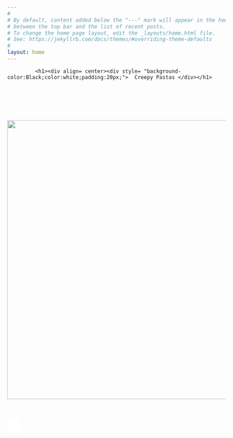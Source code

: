 ```yaml
---
#
# By default, content added below the "---" mark will appear in the home page
# between the top bar and the list of recent posts.
# To change the home page layout, edit the _layouts/home.html file.
# See: https://jekyllrb.com/docs/themes/#overriding-theme-defaults
#
layout: home
---
```


</head>


             <h1><div align= center><div style= "background-color:Black;color:white;padding:20px;">  Creepy Pastas </div></h1>


<body background="https://pre00.deviantart.net/89b4/th/pre/i/2012/273/c/a/creepy_wallpaper_revised_by_originstory-d1fmv1j.jpg">
<h1 align="center">&nbsp; </h1>
<div align="center">
  <p><img src="https://media.proprofs.com/images/QM/user_images/752182/qm510324672768.png" width="696" height="644"></p>
  <p class="a&ntilde;o">&nbsp;</p>
</div>
<embed src="Beetlejuice - Main title.mp3" width="32" height="32"></embed>
</body>

</html>
